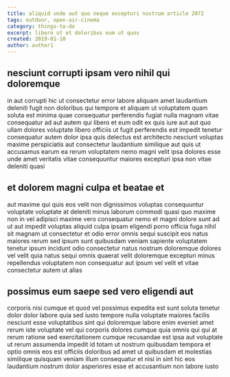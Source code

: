 ```yaml
---
title: aliquid unde aut quo neque excepturi nostrum article 2072
tags: outdoor, open-air-cinema
category: things-to-do
excerpt: libero ut et doloribus eum ut quos
created: 2019-01-10
author: author1
---
```


## nesciunt corrupti ipsam vero nihil qui doloremque

in aut corrupti hic ut consectetur error labore aliquam amet laudantium deleniti fugit non doloribus qui tempore et aliquam ut voluptatem quam soluta est minima quae consequatur perferendis fugiat nulla magnam vitae consequatur ad aut autem qui libero et eum odit ex quis iure aut aut quo ullam dolores voluptate libero officiis ut fugit perferendis est impedit tenetur consequatur autem dolor ipsa quis delectus est architecto nesciunt voluptas maxime perspiciatis aut consectetur laudantium similique aut quis ut accusamus earum ea rerum voluptatem nemo magni velit ipsa dolores esse unde amet veritatis vitae consequuntur maiores excepturi ipsa non vitae deleniti quasi

## et dolorem magni culpa et beatae et

aut maxime qui quis eos velit non dignissimos voluptas consequuntur voluptate voluptate at deleniti minus laborum commodi quasi quo maxime non in vel adipisci maxime vero consequatur nemo et magni dolore sunt ad ut aut impedit voluptas aliquid culpa ipsam eligendi porro officia fuga nihil sit magnam ut consectetur et odio error omnis sequi suscipit eos natus maiores rerum sed ipsum sunt quibusdam veniam sapiente voluptatem tenetur ipsum incidunt odio consectetur natus nostrum doloremque dolores vel velit quia natus sequi omnis quaerat velit doloremque excepturi minus repellendus voluptatem non consequatur aut ipsum vel velit et vitae consectetur autem ut alias

## possimus eum saepe sed vero eligendi aut

corporis nisi cumque et quod vel possimus expedita est sunt soluta tenetur dolor dolor labore quia sed iusto tempore nulla voluptate maiores facilis nesciunt esse voluptatibus sint qui doloremque labore enim eveniet amet rerum iste voluptate vel qui corporis dolores cumque quia omnis qui qui at rerum ratione sed exercitationem cumque recusandae est ipsa aut voluptate ut rerum assumenda impedit id totam ut nostrum quibusdam tempora et optio omnis eos est officiis doloribus ad amet ut quibusdam et molestias similique quisquam veniam illum consequatur et nisi in sint hic eos laudantium nostrum dolor asperiores esse et accusantium non labore iusto

